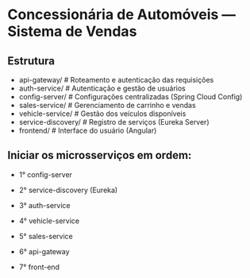 # Concessionária de Automóveis — Sistema de Vendas

## Estrutura

- api-gateway/ # Roteamento e autenticação das requisições
- auth-service/ # Autenticação e gestão de usuários
- config-server/ # Configurações centralizadas (Spring Cloud Config)
- sales-service/ # Gerenciamento de carrinho e vendas
- vehicle-service/ # Gestão dos veículos disponíveis
- service-discovery/ # Registro de serviços (Eureka Server)
- frontend/ # Interface do usuário (Angular)

## Iniciar os microsserviços em ordem:

- 1° config-server
- 2° service-discovery (Eureka)
- 3° auth-service
- 4° vehicle-service
- 5° sales-service
- 6° api-gateway

- 7° front-end

